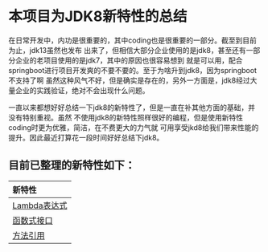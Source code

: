 #  本项目为JDK8新特性的总结

在日常开发中，内功是很重要的，其中coding也是很重要的一部分。截至到目前为止，jdk13虽然也发布
出来了，但相信大部分企业使用的是jdk8，甚至还有一部分企业的老项目使用的是jdk7，其中的原因也很容易想到
就是可以用，配合springboot进行项目开发爽的不要不要的。至于为啥升到jdk8，因为springboot不支持了啊
虽然这种风气不好，但是确实是存在的，另外一方面是，jdk8经过大量企业的实践验证，绝对不会出现什么问题。

一直以来都想好好总结一下jdk8的新特性了，但是一直在补其他方面的基础，并没有特别重视。虽然
不使用jdk8的新特性照样很好的编程，但是使用新特性coding时更为优雅，简洁，在不费更大的力气就
可用享受jkd8给我们带来性能的提升。因此最近打算花一段时间好好总结下jdk8。

## 目前已整理的新特性如下：
|新特性|
| :------ |
| [Lambda表达式](src/main/java/com/xiu/fastJdk8/lambda)|
| [函数式接口](src/main/java/com/xiu/fastJdk8/function)|
| [方法引用](src/main/java/com/xiu/fastJdk8/reference)|


